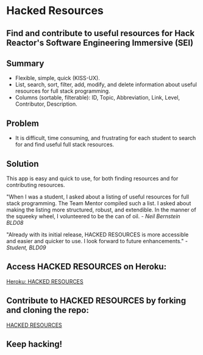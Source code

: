 # Hacked Resources
## Find and contribute to useful resources for Hack Reactor's Software Engineering Immersive (SEI)

## Summary
- Flexible, simple, quick (KISS-UX).
- List, search, sort, filter, add, modify, and delete information about useful resources for full stack programming. 
- Columns (sortable, filterable): ID, Topic, Abbreviation, Link, Level, Contributor, Description.

## Problem
- It is difficult, time consuming, and frustrating for each student to search for and find useful full stack resources.

## Solution
This app is easy and quick to use, for both finding resources and for contributing resources. 

"When I was a student, I asked about a listing of useful resources for full stack programming. The Team Mentor compiled such a list. I asked about making the listing more structured, robust, and extendible. In the manner of the squeeky wheel, I volunteered to be the can of oil. *- Neil Bernstein BLD08*

"Already with its initial release, HACKED RESOURCES is more accessible and easier and quicker to use. I look forward to future enhancements." *- Student, BLD09*

## Access HACKED RESOURCES on Heroku:
[Heroku: HACKED RESOURCES](https://tranquil-mesa-77742.herokuapp.com/)

## Contribute to HACKED RESOURCES by forking and cloning the repo:
[HACKED RESOURCES](https://github.com/nsbernstein52/hacked-resources)

## **Keep hacking!**
